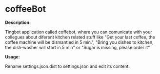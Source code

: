 # coffeeBot

**Description:**

Tingbot application called coffebot, where you can comunicate with your collegues about diferent kitchen related stuff
like "Get your last coffee, the coffee machine will be dismantled in 5 min.", "Bring you dishes to kitchen, the
dish-washer will start in 5 min" or "Sugar is missing, please order it"

**Usage:**

Rename settings.json.dist to settings.json and edit its content.
